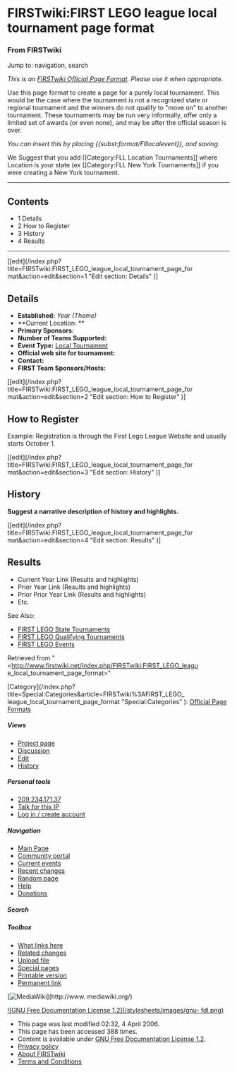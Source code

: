 # FIRSTwiki:FIRST LEGO league local tournament page format

### From FIRSTwiki

Jump to: navigation, search

_This is an [FIRSTwiki Official Page Format](/index.php/FIRSTwiki:Page_formats
"FIRSTwiki:Page formats" ). Please use it when appropriate._

Use this page format to create a page for a purely local tournament. This
would be the case where the tournament is not a recognized state or regional
tournament and the winners do not qualify to "move on" to another tournament.
These tournaments may be run very informally, offer only a limited set of
awards (or even none), and may be after the official season is over.

_You can insert this by placing {{subst:format/Flllocalevent}}, and saving._

We Suggest that you add [[Category:FLL Location Tournaments]] where Location
is your state (ex [[Category:FLL New York Tournaments]] if you were creating a
New York tournament.

* * *

## Contents

  * 1 Details
  * 2 How to Register
  * 3 History
  * 4 Results  
---  
  
[[edit](/index.php?title=FIRSTwiki:FIRST_LEGO_league_local_tournament_page_for
mat&action=edit&section=1 "Edit section: Details" )]

## Details

  * **Established:** _Year (Theme)_
  * **Current Location: **
  * **Primary Sponsors:**
  * **Number of Teams Supported:**
  * **Event Type:** [Local Tournament](/index.php/FLL_Local_Tournament "FLL Local Tournament" )
  * **Official web site for tournament:**
  * **Contact:**
  * **FIRST Team Sponsors/Hosts:**

[[edit](/index.php?title=FIRSTwiki:FIRST_LEGO_league_local_tournament_page_for
mat&action=edit&section=2 "Edit section: How to Register" )]

## How to Register

Example: Registration is through the First Lego League Website and usually
starts October 1.

[[edit](/index.php?title=FIRSTwiki:FIRST_LEGO_league_local_tournament_page_for
mat&action=edit&section=3 "Edit section: History" )]

## History

**Suggest a narrative description of history and highlights.**

[[edit](/index.php?title=FIRSTwiki:FIRST_LEGO_league_local_tournament_page_for
mat&action=edit&section=4 "Edit section: Results" )]

## Results

  * Current Year Link (Results and highlights) 
  * Prior Year Link (Results and highlights) 
  * Prior Prior Year Link (Results and highlights) 
  * Etc. 

See Also:

  * [FIRST LEGO State Tournaments](/index.php/Category:FLL_State_Tournaments "Category:FLL State Tournaments" )
  * [FIRST LEGO Qualifying Tournaments](/index.php/Category:FLL_Qualifying_Tournaments "Category:FLL Qualifying Tournaments" )
  * [FIRST LEGO Events](/index.php/Category:FLL_Events "Category:FLL Events" )

  

Retrieved from "<http://www.firstwiki.net/index.php/FIRSTwiki:FIRST_LEGO_leagu
e_local_tournament_page_format>"

[Category](/index.php?title=Special:Categories&article=FIRSTwiki%3AFIRST_LEGO_
league_local_tournament_page_format "Special:Categories" ): [Official Page
Formats](/index.php/Category:Official_Page_Formats "Category:Official Page
Formats" )

##### Views

  * [Project page](/index.php/FIRSTwiki:FIRST_LEGO_league_local_tournament_page_format)
  * [Discussion](/index.php?title=FIRSTwiki_talk:FIRST_LEGO_league_local_tournament_page_format&action=edit)
  * [Edit](/index.php?title=FIRSTwiki:FIRST_LEGO_league_local_tournament_page_format&action=edit)
  * [History](/index.php?title=FIRSTwiki:FIRST_LEGO_league_local_tournament_page_format&action=history)

##### Personal tools

  * [209.234.171.37](/index.php/User:209.234.171.37)
  * [Talk for this IP](/index.php/User_talk:209.234.171.37)
  * [Log in / create account](/index.php?title=Special:Userlogin&returnto=FIRSTwiki:FIRST_LEGO_league_local_tournament_page_format)

[](/index.php/Main_Page "Main Page" )

##### Navigation

  * [Main Page](/index.php/Main_Page)
  * [Community portal](/index.php/FIRSTwiki:Community_portal)
  * [Current events](/index.php/Current_events)
  * [Recent changes](/index.php/Special:Recentchanges)
  * [Random page](/index.php/Special:Random)
  * [Help](/index.php/Help:Contents)
  * [Donations](/index.php/FIRSTwiki:Site_support)

##### Search



##### Toolbox

  * [What links here](/index.php/Special:Whatlinkshere/FIRSTwiki:FIRST_LEGO_league_local_tournament_page_format)
  * [Related changes](/index.php/Special:Recentchangeslinked/FIRSTwiki:FIRST_LEGO_league_local_tournament_page_format)
  * [Upload file](/index.php/Special:Upload)
  * [Special pages](/index.php/Special:Specialpages)
  * [Printable version](/index.php?title=FIRSTwiki:FIRST_LEGO_league_local_tournament_page_format&printable=yes)
  * [Permanent link](/index.php?title=FIRSTwiki:FIRST_LEGO_league_local_tournament_page_format&oldid=45902)

[![MediaWiki](/skins/common/images/poweredby_mediawiki_88x31.png)](http://www.
mediawiki.org/)

[![GNU Free Documentation License 1.2](/stylesheets/images/gnu-
fdl.png)](http://www.gnu.org/copyleft/fdl.html)

  * This page was last modified 02:32, 4 April 2006.
  * This page has been accessed 388 times.
  * Content is available under [GNU Free Documentation License 1.2](http://www.gnu.org/copyleft/fdl.html "http://www.gnu.org/copyleft/fdl.html" ).
  * [Privacy policy](/index.php/FIRSTwiki:Privacy_policy "FIRSTwiki:Privacy policy" )
  * [About FIRSTwiki](/index.php/FIRSTwiki:About "FIRSTwiki:About" )
  * [Terms and Conditions](/index.php/FIRSTwiki:Terms_and_conditions "FIRSTwiki:Terms and conditions" )

